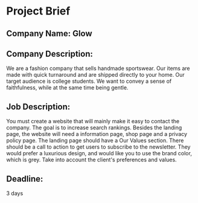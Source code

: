 # Project Brief
## Company Name: Glow

## Company Description:
We are a fashion company that sells handmade sportswear. Our items are made with quick turnaround and are shipped directly to your home. Our target audience is college students. We want to convey a sense of faithfulness, while at the same time being gentle.

## Job Description:
You must create a website that will mainly make it easy to contact the company. The goal is to increase search rankings. Besides the landing page, the website will need a information page, shop page and a privacy policy page. The landing page should have a Our Values section. There should be a call to action to get users to subscribe to the newsletter. They would prefer a luxurious design, and would like you to use the brand color, which is grey. Take into account the client's preferences and values.

## Deadline:
3 days